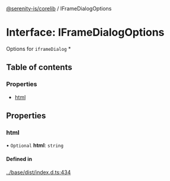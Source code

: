 [@serenity-is/corelib](../README.md) / IFrameDialogOptions

# Interface: IFrameDialogOptions

Options for `iframeDialog` *

## Table of contents

### Properties

- [html](IFrameDialogOptions.md#html)

## Properties

### html

• `Optional` **html**: `string`

#### Defined in

[../base/dist/index.d.ts:434](https://github.com/serenity-is/serenity/blob/master/packages/base/dist/index.d.ts#L434)
